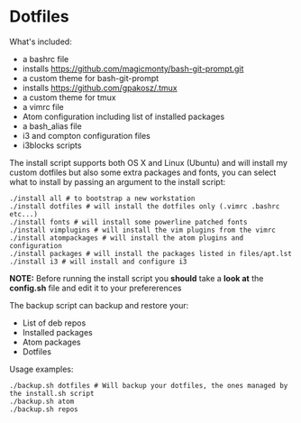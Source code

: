 # Dotfiles

What's included:
- a bashrc file
- installs https://github.com/magicmonty/bash-git-prompt.git
- a custom theme for bash-git-prompt
- installs https://github.com/gpakosz/.tmux
- a custom theme for tmux
- a vimrc file
- Atom configuration including list of installed packages
- a bash_alias file
- i3 and compton configuration files
- i3blocks scripts

The install script supports both OS X and Linux (Ubuntu) and will install my custom dotfiles but also some extra packages and fonts, you can select what to install by passing an argument to the install script:
```
./install all # to bootstrap a new workstation
./install dotfiles # will install the dotfiles only (.vimrc .bashrc etc...)
./install fonts # will install some powerline patched fonts
./install vimplugins # will install the vim plugins from the vimrc
./install atompackages # will install the atom plugins and configuration
./install packages # will install the packages listed in files/apt.lst
./install i3 # will install and configure i3
```

**NOTE:** Before running the install script you **should** take a **look at** the **config.sh** file and edit it to your prefererences

The backup script can backup and restore your:
- List of deb repos
- Installed packages
- Atom packages
- Dotfiles

Usage examples:
```
./backup.sh dotfiles # Will backup your dotfiles, the ones managed by the install.sh script
./backup.sh atom
./backup.sh repos
```
